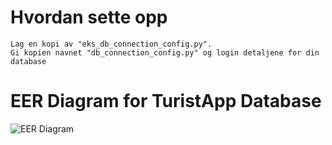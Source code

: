 # Hvordan sette opp
```
Lag en kopi av "eks_db_connection_config.py".
Gi kopien navnet "db_connection_config.py" og login detaljene for din database
```

# EER Diagram for TuristApp Database
![EER Diagram](https://github.com/kegma1/Kodekompani-turistapp/assets/64559090/e345d44c-a82f-405c-982f-5ffd9b4b110c "EER Diagram")
